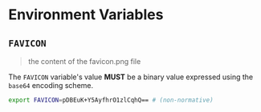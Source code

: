 # Environment Variables

## `FAVICON`

> the content of the favicon.png file

The `FAVICON` variable's value **MUST** be a binary value expressed using the
`base64` encoding scheme.

```bash
export FAVICON=pDBEuK+Y5AyfhrO1zlCqhQ== # (non-normative)
```
